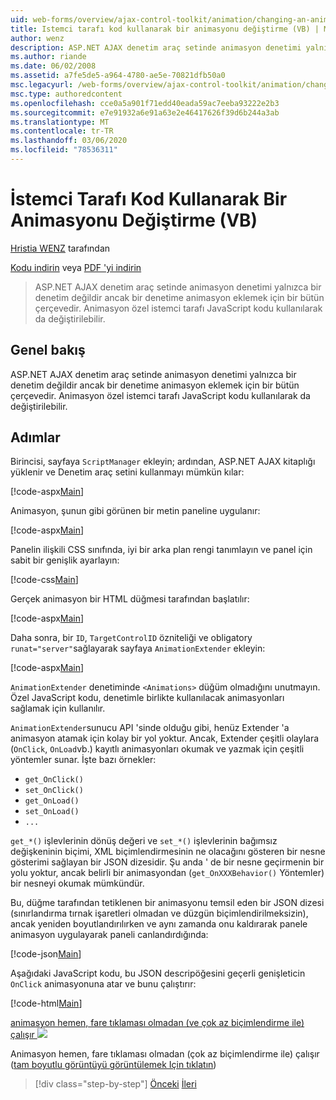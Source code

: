 ```yaml
---
uid: web-forms/overview/ajax-control-toolkit/animation/changing-an-animation-using-client-side-code-vb
title: Istemci tarafı kod kullanarak bir animasyonu değiştirme (VB) | Microsoft Docs
author: wenz
description: ASP.NET AJAX denetim araç setinde animasyon denetimi yalnızca bir denetim değildir ancak bir denetime animasyon eklemek için bir bütün çerçevedir. Animasyon Ayrıca,...
ms.author: riande
ms.date: 06/02/2008
ms.assetid: a7fe5de5-a964-4780-ae5e-70821dfb50a0
msc.legacyurl: /web-forms/overview/ajax-control-toolkit/animation/changing-an-animation-using-client-side-code-vb
msc.type: authoredcontent
ms.openlocfilehash: cce0a5a901f71edd40eada59ac7eeba93222e2b3
ms.sourcegitcommit: e7e91932a6e91a63e2e46417626f39d6b244a3ab
ms.translationtype: MT
ms.contentlocale: tr-TR
ms.lasthandoff: 03/06/2020
ms.locfileid: "78536311"
---
```

# <a name="changing-an-animation-using-client-side-code-vb"></a>İstemci Tarafı Kod Kullanarak Bir Animasyonu Değiştirme (VB)

[Hristia WENZ](https://github.com/wenz) tarafından

[Kodu indirin](https://download.microsoft.com/download/f/9/a/f9a26acd-8df4-4484-8a18-199e4598f411/Animation11.vb.zip) veya [PDF 'yi indirin](https://download.microsoft.com/download/6/7/1/6718d452-ff89-4d3f-a90e-c74ec2d636a3/animation11VB.pdf)

> ASP.NET AJAX denetim araç setinde animasyon denetimi yalnızca bir denetim değildir ancak bir denetime animasyon eklemek için bir bütün çerçevedir. Animasyon özel istemci tarafı JavaScript kodu kullanılarak da değiştirilebilir.

## <a name="overview"></a>Genel bakış

ASP.NET AJAX denetim araç setinde animasyon denetimi yalnızca bir denetim değildir ancak bir denetime animasyon eklemek için bir bütün çerçevedir. Animasyon özel istemci tarafı JavaScript kodu kullanılarak da değiştirilebilir.

## <a name="steps"></a>Adımlar

Birincisi, sayfaya `ScriptManager` ekleyin; ardından, ASP.NET AJAX kitaplığı yüklenir ve Denetim araç setini kullanmayı mümkün kılar:

[!code-aspx[Main](changing-an-animation-using-client-side-code-vb/samples/sample1.aspx)]

Animasyon, şunun gibi görünen bir metin paneline uygulanır:

[!code-aspx[Main](changing-an-animation-using-client-side-code-vb/samples/sample2.aspx)]

Panelin ilişkili CSS sınıfında, iyi bir arka plan rengi tanımlayın ve panel için sabit bir genişlik ayarlayın:

[!code-css[Main](changing-an-animation-using-client-side-code-vb/samples/sample3.css)]

Gerçek animasyon bir HTML düğmesi tarafından başlatılır:

[!code-aspx[Main](changing-an-animation-using-client-side-code-vb/samples/sample4.aspx)]

Daha sonra, bir `ID`, `TargetControlID` özniteliği ve obligatory `runat="server"`sağlayarak sayfaya `AnimationExtender` ekleyin:

[!code-aspx[Main](changing-an-animation-using-client-side-code-vb/samples/sample5.aspx)]

`AnimationExtender` denetiminde `<Animations>` düğüm olmadığını unutmayın. Özel JavaScript kodu, denetimle birlikte kullanılacak animasyonları sağlamak için kullanılır.

`AnimationExtender`sunucu API 'sinde olduğu gibi, henüz Extender 'a animasyon atamak için kolay bir yol yoktur. Ancak, Extender çeşitli olaylara (`OnClick`, `OnLoad`vb.) kayıtlı animasyonları okumak ve yazmak için çeşitli yöntemler sunar. İşte bazı örnekler:

- `get_OnClick()`
- `set_OnClick()`
- `get_OnLoad()`
- `set_OnLoad()`
- `...`

`get_*()` işlevlerinin dönüş değeri ve `set_*()` işlevlerinin bağımsız değişkeninin biçimi, XML biçimlendirmesinin ne olacağını gösteren bir nesne gösterimi sağlayan bir JSON dizesidir. Şu anda ' de bir nesne geçirmenin bir yolu yoktur, ancak belirli bir animasyondan (`get_OnXXXBehavior()` Yöntemler) bir nesneyi okumak mümkündür.

Bu, düğme tarafından tetiklenen bir animasyonu temsil eden bir JSON dizesi (sınırlandırma tırnak işaretleri olmadan ve düzgün biçimlendirilmeksizin), ancak yeniden boyutlandırılırken ve aynı zamanda onu kaldırarak panele animasyon uygulayarak paneli canlandırdığında:

[!code-json[Main](changing-an-animation-using-client-side-code-vb/samples/sample6.json)]

Aşağıdaki JavaScript kodu, bu JSON descripöğesini geçerli genişleticin `OnClick` animasyonuna atar ve bunu çalıştırır:

[!code-html[Main](changing-an-animation-using-client-side-code-vb/samples/sample7.html)]

[animasyon hemen, fare tıklaması olmadan (ve çok az biçimlendirme ile) çalışır ![](changing-an-animation-using-client-side-code-vb/_static/image2.png)](changing-an-animation-using-client-side-code-vb/_static/image1.png)

Animasyon hemen, fare tıklaması olmadan (çok az biçimlendirme ile) çalışır ([tam boyutlu görüntüyü görüntülemek Için tıklatın](changing-an-animation-using-client-side-code-vb/_static/image3.png))

> [!div class="step-by-step"]
> [Önceki](executing-animations-using-client-side-code-vb.md)
> [İleri](animating-an-updatepanel-control-vb.md)
